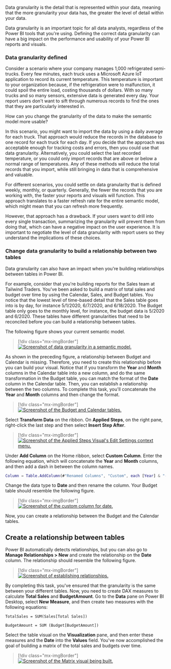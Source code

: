Data granularity is the detail that is represented within your data, meaning that the more granularity your data has, the greater the level of detail within your data.

Data granularity is an important topic for all data analysts, regardless of the Power BI tools that you're using. Defining the correct data granularity can have a big impact on the performance and usability of your Power BI reports and visuals.

### Data granularity defined

Consider a scenario where your company manages 1,000 refrigerated semi-trucks. Every few minutes, each truck uses a Microsoft Azure IoT application to record its current temperature. This temperature is important to your organization because, if the refrigeration were to malfunction, it could spoil the entire load, costing thousands of dollars. With so many trucks and so many sensors, extensive data is generated every day. Your report users don't want to sift through numerous records to find the ones that they are particularly interested in.

How can you change the granularity of the data to make the semantic model more usable?

In this scenario, you might want to import the data by using a daily average for each truck. That approach would reduce the records in the database to one record for each truck for each day. If you decide that the approach was acceptable enough for tracking costs and errors, then you could use that data granularity. Alternatively, you could select the last recorded temperature, or you could only import records that are above or below a normal range of temperatures. Any of these methods will reduce the total records that you import, while still bringing in data that is comprehensive and valuable.

For different scenarios, you could settle on data granularity that is defined weekly, monthly, or quarterly. Generally, the fewer the records that you are working with, the faster your reports and visuals will function. This approach translates to a faster refresh rate for the entire semantic model, which might mean that you can refresh more frequently.

However, that approach has a drawback. If your users want to drill into every single transaction, summarizing the granularity will prevent them from doing that, which can have a negative impact on the user experience. It is important to negotiate the level of data granularity with report users so they understand the implications of these choices.

### Change data granularity to build a relationship between two tables

Data granularity can also have an impact when you're building relationships between tables in Power BI.

For example, consider that you're building reports for the Sales team at Tailwind Traders. You've been asked to build a matrix of total sales and budget over time by using the Calendar, Sales, and Budget tables. You notice that the lowest level of time-based detail that the Sales table goes into is by day, for instance 5/1/2020, 6/7/2020, and 6/18/2020. The Budget table only goes to the monthly level, for instance, the budget data is 5/2020 and 6/2020. These tables have different granularities that need to be reconciled before you can build a relationship between tables.

The following figure shows your current semantic model.

> [!div class="mx-imgBorder"]
> [![Screenshot of data granularity in a semantic model.](../media/05-data-granularity-example-01-ss.png)](../media/05-data-granularity-example-01-ss.png#lightbox)

As shown in the preceding figure, a relationship between Budget and Calendar is missing. Therefore, you need to create this relationship before you can build your visual. Notice that if you transform the **Year** and **Month** columns in the Calendar table into a new column, and do the same transformation in the Budget table, you can match the format of the **Date** column in the Calendar table. Then, you can establish a relationship between the two columns. To complete this task, you'll concatenate the **Year** and **Month** columns and then change the format.

> [!div class="mx-imgBorder"]
> [![Screenshot of the Budget and Calendar tables.](../media/05-budget-calendar-tables-9-ss.png)](../media/05-budget-calendar-tables-9-ss.png#lightbox)

Select **Transform Data** on the ribbon. On **Applied Steps**, on the right pane, right-click the last step and then select **Insert Step After**.

> [!div class="mx-imgBorder"]
> [![Screenshot of the Applied Steps Visual's Edit Settings context menu.](../media/05-applied-steps-10-ss.png)](../media/05-applied-steps-10-ss.png#lightbox)

Under **Add Column** on the Home ribbon, select **Custom Column**. Enter the following equation, which will concatenate the **Year** and **Month** columns, and then add a dash in between the column names.

```M
Column = Table.AddColumn(#"Renamed Columns", "Custom", each [Year] & "-" &[Month])
```

Change the data type to **Date** and then rename the column. Your Budget table should resemble the following figure.

> [!div class="mx-imgBorder"]
> [![Screenshot of the custom column for date.](../media/05-custom-column-date-02-ssm.png)](../media/05-custom-column-date-02-ssm.png#lightbox)

Now, you can create a relationship between the Budget and the Calendar tables.

## Create a relationship between tables

Power BI automatically detects relationships, but you can also go to **Manage Relationships > New** and create the relationship on the **Date** column. The relationship should resemble the following figure.

> [!div class="mx-imgBorder"]
> [![Screenshot of establishing relationships.](../media/05-establishing-relationships-03-ssm.png)](../media/05-establishing-relationships-03-ssm.png#lightbox)

By completing this task, you've ensured that the granularity is the same between your different tables. Now, you need to create DAX measures to calculate **Total Sales** and **BudgetAmount**. Go to the **Data** pane on Power BI Desktop, select **New Measure**, and then create two measures with the following equations:

```dax
TotalSales = SUM(Sales[Total Sales])
```

```dax
BudgetAmount = SUM (Budget[BudgetAmount])
```

Select the table visual on the **Visualization** pane, and then enter these measures and the **Date** into the **Values** field. You've now accomplished the goal of building a matrix of the total sales and budgets over time.

> [!div class="mx-imgBorder"]
> [![Screenshot of the Matrix visual being built.](../media/05-matrix-visual-being-built-04-ssm.png)](../media/05-matrix-visual-being-built-04-ssm.png#lightbox)
